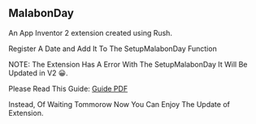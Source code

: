 ## MalabonDay

An App Inventor 2 extension created using Rush.

Register A Date and Add It To The SetupMalabonDay Function

NOTE: The Extension Has A Error With The SetupMalabonDay It Will Be Updated in V2 😀.

Please Read This Guide: <a href="https://drive.google.com/uc?export=download&id=1it-FaCYaxduhdmTo5Qr4nZHfvKyYRbsB">Guide PDF</a>

Instead, Of Waiting Tommorow Now You Can Enjoy The Update of Extension.
